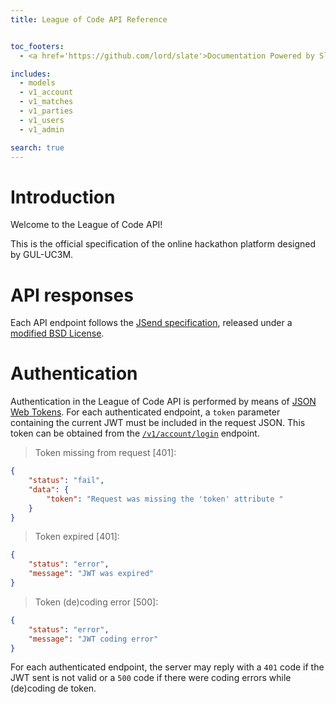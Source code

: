 ```yaml
---
title: League of Code API Reference


toc_footers:
  - <a href='https://github.com/lord/slate'>Documentation Powered by Slate</a>

includes:
  - models 
  - v1_account
  - v1_matches
  - v1_parties
  - v1_users
  - v1_admin

search: true
---
```


# Introduction

Welcome to the League of Code API!

This is the official specification of the online hackathon platform designed
by GUL-UC3M.

# API responses

Each API endpoint follows the [JSend specification](https://labs.omniti.com/labs/jsend), released under a [modified BSD License](https://labs.omniti.com/labs/jsend/wiki/License).

# Authentication

Authentication in the League of Code API is performed by means of [JSON Web
Tokens](https://jwt.io/). For each authenticated endpoint, a `token` parameter
containing the current JWT must be included in the request JSON. This token
can be obtained from the [`/v1/account/login`](#login) endpoint.

> Token missing from request [401]:

```json
{
    "status": "fail",
    "data": {
        "token": "Request was missing the 'token' attribute "
    }
}
```

> Token expired [401]:

```json
{
    "status": "error",
    "message": "JWT was expired"
}
```

> Token (de)coding error [500]:

```json
{
    "status": "error",
    "message": "JWT coding error"
}
```

For each authenticated endpoint, the server may reply with a `401` code if the
JWT sent is not valid or a `500` code if there were coding errors while
(de)coding de token.
